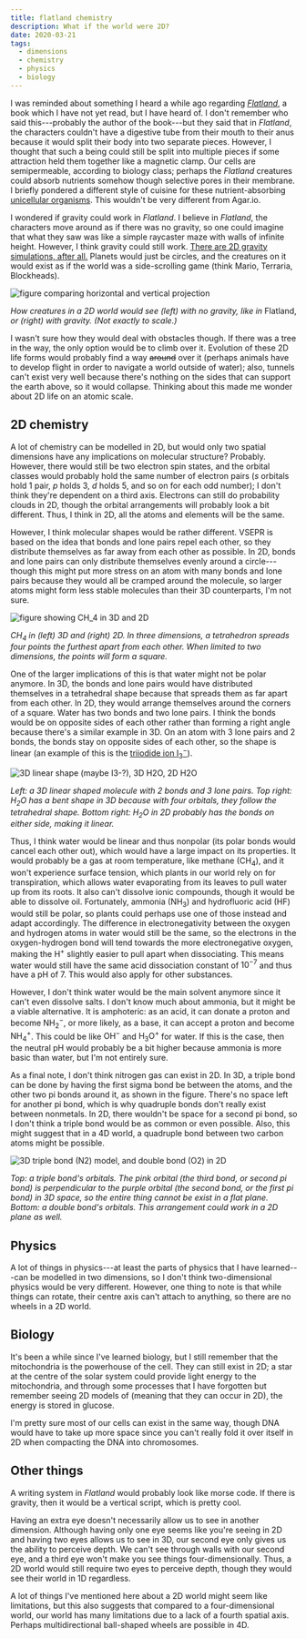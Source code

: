 ```yaml
---
title: flatland chemistry
description: What if the world were 2D?
date: 2020-03-21
tags:
  - dimensions
  - chemistry
  - physics
  - biology
---
```


I was reminded about something I heard a while ago regarding [*Flatland*](https://en.wikipedia.org/wiki/Flatland), a book which I have not yet read, but I have heard of. I don't remember who said this---probably the author of the book---but they said that in *Flatland*, the characters couldn't have a digestive tube from their mouth to their anus because it would split their body into two separate pieces. However, I thought that such a being could still be split into multiple pieces if some attraction held them together like a magnetic clamp. Our cells are semipermeable, according to biology class; perhaps the *Flatland* creatures could absorb nutrients somehow though selective pores in their membrane. I briefly pondered a different style of cuisine for these nutrient-absorbing [unicellular organisms](https://en.wikipedia.org/wiki/Valonia_ventricosa). This wouldn't be very different from Agar<span></span>.io.

I wondered if gravity could work in *Flatland*. I believe in *Flatland*, the characters move around as if there was no gravity, so one could imagine that what they saw was like a simple raycaster maze with walls of infinite height. However, I think gravity could still work. [There are 2D gravity simulations, after all.](https://moomath.com/programs/0005/) Planets would just be circles, and the creatures on it would exist as if the world was a side-scrolling game (think Mario, Terraria, Blockheads).

![figure comparing horizontal and vertical projection](../images/2d-projections.svg)

*How creatures in a 2D world would see (left) with no gravity, like in* Flatland, *or (right) with gravity. (Not exactly to scale.)*

I wasn't sure how they would deal with obstacles though. If there was a tree in the way, the only option would be to climb over it. Evolution of these 2D life forms would probably find a way ~~around~~ over it (perhaps animals have to develop flight in order to navigate a world outside of water); also, tunnels can't exist very well because there's nothing on the sides that can support the earth above, so it would collapse. Thinking about this made me wonder about 2D life on an atomic scale.

## 2D chemistry

A lot of chemistry can be modelled in 2D, but would only two spatial dimensions have any implications on molecular structure? Probably. However, there would still be two electron spin states, and the orbital classes would probably hold the same number of electron pairs (*s* orbitals hold 1 pair, *p* holds 3, *d* holds 5, and so on for each odd number); I don't think they're dependent on a third axis. Electrons can still do probability clouds in 2D, though the orbital arrangements will probably look a bit different. Thus, I think in 2D, all the atoms and elements will be the same.

However, I think molecular shapes would be rather different. VSEPR is based on the idea that bonds and lone pairs repel each other, so they distribute themselves as far away from each other as possible. In 2D, bonds and lone pairs can only distribute themselves evenly around a circle---though this might put more stress on an atom with many bonds and lone pairs because they would all be cramped around the molecule, so larger atoms might form less stable molecules than their 3D counterparts, I'm not sure.

![figure showing $CH_4$ in 3D and 2D](../images/vsepr.svg)

*$\text{CH}_4$ in (left) 3D and (right) 2D. In three dimensions, a tetrahedron spreads four points the furthest apart from each other. When limited to two dimensions, the points will form a square.*

One of the larger implications of this is that water might not be polar anymore. In 3D, the bonds and lone pairs would have distributed themselves in a tetrahedral shape because that spreads them as far apart from each other. In 2D, they would arrange themselves around the corners of a square. Water has two bonds and two lone pairs. I think the bonds would be on opposite sides of each other rather than forming a right angle because there's a similar example in 3D. On an atom with 3 lone pairs and 2 bonds, the bonds stay on opposite sides of each other, so the shape is linear (an example of this is the [triiodide ion $\text{I}_3^-$](https://en.wikipedia.org/wiki/Triiodide)).

![3D linear shape (maybe I3-?), 3D H2O, 2D H2O](../images/linear_vsepr.svg)

*Left: a 3D linear shaped molecule with 2 bonds and 3 lone pairs. Top right: $\text{H}_2\text{O}$ has a bent shape in 3D because with four orbitals, they follow the tetrahedral shape. Bottom right: $\text{H}_2\text{O}$ in 2D probably has the bonds on either side, making it linear.*

Thus, I think water would be linear and thus nonpolar (its polar bonds would cancel each other out), which would have a large impact on its properties. It would probably be a gas at room temperature, like methane ($\text{CH}_4$), and it won't experience surface tension, which plants in our world rely on for transpiration, which allows water evaporating from its leaves to pull water up from its roots. It also can't dissolve ionic compounds, though it would be able to dissolve oil. Fortunately, ammonia ($\text{NH}_3$) and hydrofluoric acid ($\text{HF}$) would still be polar, so plants could perhaps use one of those instead and adapt accordingly. The difference in electronegativity between the oxygen and hydrogen atoms in water would still be the same, so the electrons in the oxygen-hydrogen bond will tend towards the more electronegative oxygen, making the $\text{H}^+$ slightly easier to pull apart when dissociating. This means water would still have the same acid dissociation constant of $10^{-7}$ and thus have a pH of $7$. This would also apply for other substances.

However, I don't think water would be the main solvent anymore since it can't even dissolve salts. I don't know much about ammonia, but it might be a viable alternative. It is amphoteric: as an acid, it can donate a proton and become $\text{NH}_2^-$, or more likely, as a base, it can accept a proton and become $\text{NH}_4^+$. This could be like $\text{OH}^-$ and $\text{H}_3\text{O}^+$ for water. If this is the case, then the neutral pH would probably be a bit higher because ammonia is more basic than water, but I'm not entirely sure.

As a final note, I don't think nitrogen gas can exist in 2D. In 3D, a triple bond can be done by having the first sigma bond be between the atoms, and the other two pi bonds around it, as shown in the figure. There's no space left for another pi bond, which is why quadruple bonds don't really exist between nonmetals. In 2D, there wouldn't be space for a second pi bond, so I don't think a triple bond would be as common or even possible. Also, this might suggest that in a 4D world, a quadruple bond between two carbon atoms might be possible.

![3D triple bond (N2) model, and double bond (O2) in 2D](../images/bond-lobes.svg)

*Top: a triple bond's orbitals. The pink orbital (the third bond, or second pi bond) is perpendicular to the purple orbital (the second bond, or the first pi bond) in 3D space, so the entire thing cannot be exist in a flat plane. Bottom: a double bond's orbitals. This arrangement could work in a 2D plane as well.*

## Physics

A lot of things in physics---at least the parts of physics that I have learned---can be modelled in two dimensions, so I don't think two-dimensional physics would be very different. However, one thing to note is that while things can rotate, their centre axis can't attach to anything, so there are no wheels in a 2D world.

## Biology

It's been a while since I've learned biology, but I still remember that the mitochondria is the powerhouse of the cell. They can still exist in 2D; a star at the centre of the solar system could provide light energy to the mitochondria, and through some processes that I have forgotten but remember seeing 2D models of (meaning that they can occur in 2D), the energy is stored in glucose.

I'm pretty sure most of our cells can exist in the same way, though DNA would have to take up more space since you can't really fold it over itself in 2D when compacting the DNA into chromosomes.

## Other things

A writing system in *Flatland* would probably look like morse code. If there is gravity, then it would be a vertical script, which is pretty cool.

Having an extra eye doesn't necessarily allow us to see in another dimension. Although having only one eye seems like you're seeing in 2D and having two eyes allows us to see in 3D, our second eye only gives us the ability to perceive depth. We can't see through walls with our second eye, and a third eye won't make you see things four-dimensionally. Thus, a 2D world would still require two eyes to perceive depth, though they would see their world in 1D regardless.

A lot of things I've mentioned here about a 2D world might seem like limitations, but this also suggests that compared to a four-dimensional world, our world has many limitations due to a lack of a fourth spatial axis. Perhaps multidirectional ball-shaped wheels are possible in 4D.
